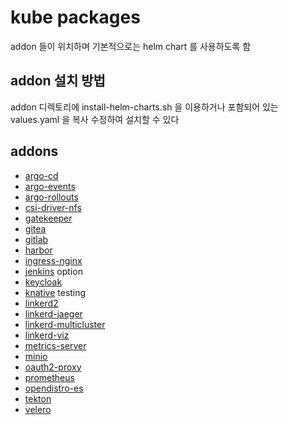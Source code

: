 # kube packages
addon 들이 위치하며 기본적으로는 helm chart 를 사용하도록 함  

## addon 설치 방법
addon 디렉토리에 install-helm-charts.sh 을 이용하거나 포함되어 있는 values.yaml 을 복사 수정하여 설치할 수 있다

## addons
- [argo-cd](argo-cd)
- [argo-events](argo-events)
- [argo-rollouts](argo-rollouts)
- [csi-driver-nfs](csi-driver-nfs)
- [gatekeeper](gatekeeper)
- [gitea](gitea)
- [gitlab](gitlab)
- [harbor](harbor)
- [ingress-nginx](ingress-nginx)
- [jenkins](jenkins) option
- [keycloak](keycloak)
- [knative](knative) testing
- [linkerd2](linkerd2)
- [linkerd-jaeger](linkerd-jaeger)
- [linkerd-multicluster](linkerd-multicluster)
- [linkerd-viz](linkerd-viz)
- [metrics-server](metrics-server)
- [minio](minio)
- [oauth2-proxy](oauth2-proxy)
- [prometheus](prometheus)
- [opendistro-es](opendistro-es)
- [tekton](tekton)
- [velero](velero)

